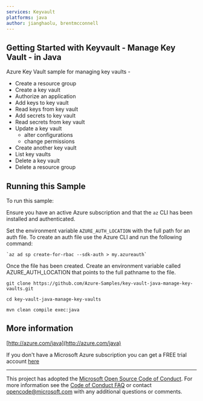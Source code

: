 ```yaml
---
services: Keyvault
platforms: java
author: jianghaolu, brentmcconnell
---
```


## Getting Started with Keyvault - Manage Key Vault - in Java ##


  Azure Key Vault sample for managing key vaults -
   - Create a resource group
   - Create a key vault
   - Authorize an application
   - Add keys to key vault
   - Read keys from key vault
   - Add secrets to key vault
   - Read secrets from key vault
   - Update a key vault
     - alter configurations
     - change permissions
   - Create another key vault
   - List key vaults
   - Delete a key vault
   - Delete a resource group
 

## Running this Sample ##

To run this sample:

Ensure you have an active Azure subscription and that the `az` CLI has been installed
and authenticated.

Set the environment variable `AZURE_AUTH_LOCATION` with the full path for an auth file.
To create an auth file use the Azure CLI and run the following command:

    `az ad sp create-for-rbac --sdk-auth > my.azureauth`

Once the file has been created.  Create an environment variable called AZURE_AUTH_LOCATION
that points to the full pathname to the file.

    git clone https://github.com/Azure-Samples/key-vault-java-manage-key-vaults.git

    cd key-vault-java-manage-key-vaults

    mvn clean compile exec:java

## More information ##

[http://azure.com/java](http://azure.com/java)

If you don't have a Microsoft Azure subscription you can get a FREE trial account [here](http://go.microsoft.com/fwlink/?LinkId=330212)

---

This project has adopted the [Microsoft Open Source Code of Conduct](https://opensource.microsoft.com/codeofconduct/). For more information see the [Code of Conduct FAQ](https://opensource.microsoft.com/codeofconduct/faq/) or contact [opencode@microsoft.com](mailto:opencode@microsoft.com) with any additional questions or comments.
